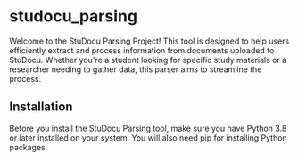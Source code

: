 # studocu_parsing
Welcome to the StuDocu Parsing Project! This tool is designed to help users efficiently extract and process information from documents uploaded to StuDocu. Whether you're a student looking for specific study materials or a researcher needing to gather data, this parser aims to streamline the process.

## Installation

Before you install the StuDocu Parsing tool, make sure you have Python 3.8 or later installed on your system. You will also need pip for installing Python packages.

